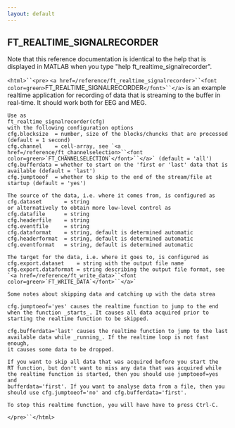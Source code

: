 ```yaml
---
layout: default
---
```


##  FT_REALTIME_SIGNALRECORDER

Note that this reference documentation is identical to the help that is displayed in MATLAB when you type "help ft_realtime_signalrecorder".

`<html>``<pre>`
    `<a href=/reference/ft_realtime_signalrecorder>``<font color=green>`FT_REALTIME_SIGNALRECORDER`</font>``</a>` is an example realtime application for recording of data
    that is streaming to the buffer in real-time. It should work both for EEG and MEG.
 
    Use as
    ft_realtime_signalrecorder(cfg)
    with the following configuration options
    cfg.blocksize  = number, size of the blocks/chuncks that are processed (default = 1 second)
    cfg.channel    = cell-array, see `<a href=/reference/ft_channelselection>``<font color=green>`FT_CHANNELSELECTION`</font>``</a>` (default = 'all')
    cfg.bufferdata = whether to start on the 'first or 'last' data that is available (default = 'last')
    cfg.jumptoeof  = whether to skip to the end of the stream/file at startup (default = 'yes')
 
    The source of the data, i.e. where it comes from, is configured as
    cfg.dataset       = string
    or alternatively to obtain more low-level control as
    cfg.datafile      = string
    cfg.headerfile    = string
    cfg.eventfile     = string
    cfg.dataformat    = string, default is determined automatic
    cfg.headerformat  = string, default is determined automatic
    cfg.eventformat   = string, default is determined automatic
 
    The target for the data, i.e. where it goes to, is configured as
    cfg.export.dataset    = string with the output file name
    cfg.export.dataformat = string describing the output file format, see `<a href=/reference/ft_write_data>``<font color=green>`FT_WRITE_DATA`</font>``</a>`
 
    Some notes about skipping data and catching up with the data strea
 
    cfg.jumptoeof='yes' causes the realtime function to jump to the end
    when the function _starts_. It causes all data acquired prior to
    starting the realtime function to be skipped.
 
    cfg.bufferdata='last' causes the realtime function to jump to the last
    available data while _running_. If the realtime loop is not fast enough,
    it causes some data to be dropped.
 
    If you want to skip all data that was acquired before you start the
    RT function, but don't want to miss any data that was acquired while
    the realtime function is started, then you should use jumptoeof=yes and
    bufferdata='first'. If you want to analyse data from a file, then you
    should use cfg.jumptoeof='no' and cfg.bufferdata='first'.
 
    To stop this realtime function, you will have have to press Ctrl-C.
`</pre>``</html>`

